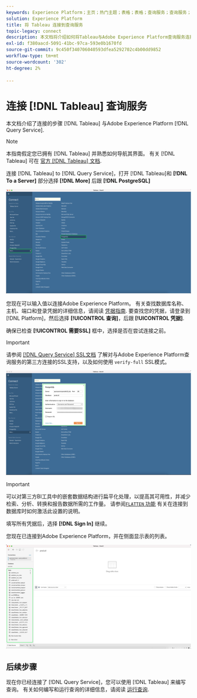 ```yaml
---
keywords: Experience Platform；主页；热门主题；表格；表格；查询服务；查询服务；连接到查询服务；
solution: Experience Platform
title: 将 Tableau 连接到查询服务
topic-legacy: connect
description: 本文档将介绍如何将Tableau与Adobe Experience Platform查询服务连接。
exl-id: f380aacd-5091-41bc-97ca-593e0b1670fd
source-git-commit: 9c450f340706040593dfea5292702c4b00dd9852
workflow-type: tm+mt
source-wordcount: '302'
ht-degree: 2%

---
```


# 连接 [!DNL Tableau] 查询服务

本文档介绍了连接的步骤 [!DNL Tableau] 与Adobe Experience Platform [!DNL Query Service].

>[!NOTE]
>
> 本指南假定您已拥有 [!DNL Tableau] 并熟悉如何导航其界面。 有关 [!DNL Tableau] 可在 [官方 [!DNL Tableau] 文档](https://help.tableau.com/current/pro/desktop/en-us/default.htm).

连接 [!DNL Tableau] to [!DNL Query Service]，打开 [!DNL Tableau]和 **[!DNL To a Server]** 部分选择 **[!DNL More]** 后跟 **[!DNL PostgreSQL]**

![的 [!DNL Tableau] 功能板(包含更多和 [!DNL PostgreSQL] 突出显示。](../images/clients/tableau/open-connection.png)

您现在可以输入值以连接Adobe Experience Platform。 有关查找数据库名称、主机、端口和登录凭据的详细信息，请阅读 [凭据指南](../ui/credentials.md). 要查找您的凭据，请登录到 [!DNL Platform]，然后选择 **[!UICONTROL 查询]**，后跟 **[!UICONTROL 凭据]**.

确保已检查 **[!UICONTROL 需要SSL]** 框中，选择是否在尝试连接之前。

>[!IMPORTANT]
>
>请参阅 [[!DNL Query Service] SSL文档](./ssl-modes.md) 了解对与Adobe Experience Platform查询服务的第三方连接的SSL支持，以及如何使用 `verify-full` SSL模式。

![的 [!DNL PostgreSQL] 连接对话框，其中包含已完成的连接详细信息。](../images/clients/tableau/sign-in.png)

>[!IMPORTANT]
>
>可以对第三方BI工具中的嵌套数据结构进行扁平化处理，以提高其可用性，并减少检索、分析、转换和报告数据所需的工作量。 请参阅[`FLATTEN` 功能](../best-practices/flatten-nested-data.md) 有关在连接到数据库时如何激活此设置的说明。

填写所有凭据后，选择 **[!DNL Sign In]** 继续。

您现在已连接到Adobe Experience Platform，并在侧面显示表的列表。

![新 [!DNL Tableau] 功能板，其左侧面板中突出显示了查询服务表。](../images/clients/tableau/connected.png)

## 后续步骤

现在你已经连接了 [!DNL Query Service]，您可以使用 [!DNL Tableau] 来编写查询。 有关如何编写和运行查询的详细信息，请阅读 [运行查询](../best-practices/writing-queries.md).
